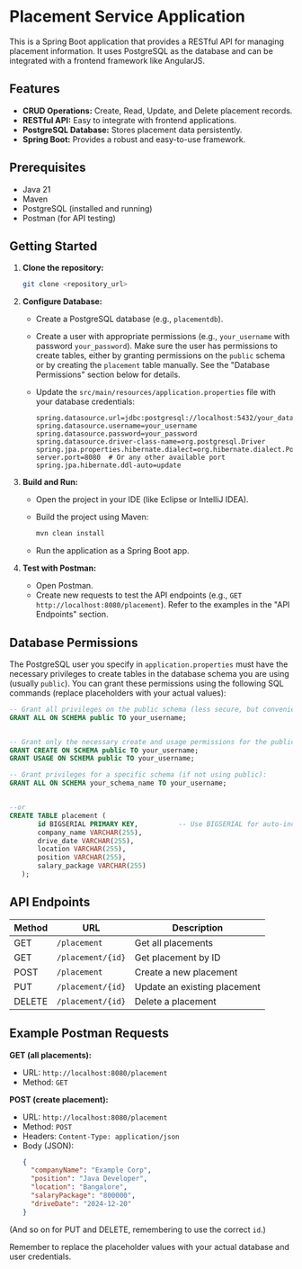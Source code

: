 
# Placement Service Application

This is a Spring Boot application that provides a RESTful API for managing placement information.  It uses PostgreSQL as the database and can be integrated with a frontend framework like AngularJS.


## Features

* **CRUD Operations:** Create, Read, Update, and Delete placement records.
* **RESTful API:**  Easy to integrate with frontend applications.
* **PostgreSQL Database:** Stores placement data persistently.
* **Spring Boot:**  Provides a robust and easy-to-use framework.


## Prerequisites

* Java 21
* Maven
* PostgreSQL (installed and running)
* Postman (for API testing)


## Getting Started

1. **Clone the repository:**

   ```bash
   git clone <repository_url>
   ```

2. **Configure Database:**
   - Create a PostgreSQL database (e.g., `placementdb`).
   - Create a user with appropriate permissions (e.g., `your_username` with password `your_password`).  Make sure the user has permissions to create tables, either by granting permissions on the `public` schema or by creating the `placement` table manually.  See the "Database Permissions" section below for details.
   - Update the `src/main/resources/application.properties` file with your database credentials:

     ```properties
     spring.datasource.url=jdbc:postgresql://localhost:5432/your_database_name
     spring.datasource.username=your_username
     spring.datasource.password=your_password
     spring.datasource.driver-class-name=org.postgresql.Driver
     spring.jpa.properties.hibernate.dialect=org.hibernate.dialect.PostgreSQLDialect
     server.port=8080  # Or any other available port
     spring.jpa.hibernate.ddl-auto=update  
     ```

3. **Build and Run:**
   - Open the project in your IDE (like Eclipse or IntelliJ IDEA).
   - Build the project using Maven:

     ```bash
     mvn clean install
     ```

   - Run the application as a Spring Boot app.

4. **Test with Postman:**
   - Open Postman.
   - Create new requests to test the API endpoints (e.g., `GET http://localhost:8080/placement`).  Refer to the examples in the "API Endpoints" section.


## Database Permissions

The PostgreSQL user you specify in `application.properties` must have the necessary privileges to create tables in the database schema you are using (usually `public`). You can grant these permissions using the following SQL commands (replace placeholders with your actual values):

```sql
-- Grant all privileges on the public schema (less secure, but convenient):
GRANT ALL ON SCHEMA public TO your_username;


-- Grant only the necessary create and usage permissions for the public schema:
GRANT CREATE ON SCHEMA public TO your_username;
GRANT USAGE ON SCHEMA public TO your_username;

-- Grant privileges for a specific schema (if not using public):
GRANT ALL ON SCHEMA your_schema_name TO your_username;


--or
CREATE TABLE placement (
       id BIGSERIAL PRIMARY KEY,          -- Use BIGSERIAL for auto-incrementing ID
       company_name VARCHAR(255),
       drive_date VARCHAR(255),
       location VARCHAR(255),
       position VARCHAR(255),
       salary_package VARCHAR(255)
   );
```

## API Endpoints

| Method | URL                       | Description                        |
| ------ | -------------------------- | ---------------------------------- |
| GET    | `/placement`               | Get all placements                 |
| GET    | `/placement/{id}`          | Get placement by ID               |
| POST   | `/placement`               | Create a new placement            |
| PUT    | `/placement/{id}`          | Update an existing placement       |
| DELETE | `/placement/{id}`          | Delete a placement                 |


## Example Postman Requests


**GET (all placements):**

* URL: `http://localhost:8080/placement`
* Method: `GET`

**POST (create placement):**

* URL: `http://localhost:8080/placement`
* Method: `POST`
* Headers: `Content-Type: application/json`
* Body (JSON):
  ```json
  {
    "companyName": "Example Corp",
    "position": "Java Developer",
    "location": "Bangalore",
    "salaryPackage": "800000",
    "driveDate": "2024-12-20"
  }
  ```

(And so on for PUT and DELETE, remembering to use the correct `id`.)




 Remember to replace the placeholder values with your actual database and user credentials.


